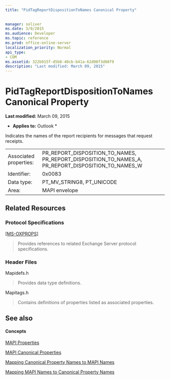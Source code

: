 ```yaml
---
title: "PidTagReportDispositionToNames Canonical Property"
 
 
manager: soliver
ms.date: 3/9/2015
ms.audience: Developer
ms.topic: reference
ms.prod: office-online-server
localization_priority: Normal
api_type:
- COM
ms.assetid: 322b915f-d5b8-40cb-b41a-62d08f3d08f9
description: "Last modified: March 09, 2015"
---
```


# PidTagReportDispositionToNames Canonical Property

 **Last modified:** March 09, 2015 
  
 * **Applies to:** Outlook * 
  
Indicates the names of the report recipients for messages that request receipts.
  
|||
|:-----|:-----|
|Associated properties:  <br/> |PR_REPORT_DISPOSITION_TO_NAMES, PR_REPORT_DISPOSITION_TO_NAMES_A, PR_REPORT_DISPOSITION_TO_NAMES_W  <br/> |
|Identifier:  <br/> |0x0083  <br/> |
|Data type:  <br/> |PT_MV_STRING8, PT_UNICODE  <br/> |
|Area:  <br/> |MAPI envelope  <br/> |
   
## Related Resources

### Protocol Specifications

[[MS-OXPROPS]](f6ab1613-aefe-447d-a49c-18217230b148)
  
> Provides references to related Exchange Server protocol specifications.
    
### Header Files

Mapidefs.h
  
> Provides data type definitions.
    
Mapitags.h
  
> Contains definitions of properties listed as associated properties.
    
## See also

#### Concepts

[MAPI Properties](mapi-properties.md)
  
[MAPI Canonical Properties](mapi-canonical-properties.md)
  
[Mapping Canonical Property Names to MAPI Names](mapping-canonical-property-names-to-mapi-names.md)
  
[Mapping MAPI Names to Canonical Property Names](mapping-mapi-names-to-canonical-property-names.md)

